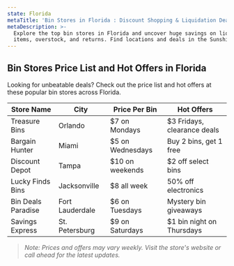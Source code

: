 ```yaml
---
state: Florida
metaTitle: 'Bin Stores in Florida : Discount Shopping & Liquidation Deals'
metaDescription: >-
  Explore the top bin stores in Florida and uncover huge savings on liquidation
  items, overstock, and returns. Find locations and deals in the Sunshine State!
---
```


## Bin Stores Price List and Hot Offers in Florida

Looking for unbeatable deals? Check out the price list and hot offers at these popular bin stores across Florida.

| Store Name         | City            | Price Per Bin    | Hot Offers                  |
| ------------------ | --------------- | ---------------- | --------------------------- |
| Treasure Bins      | Orlando         | $7 on Mondays    | $3 Fridays, clearance deals |
| Bargain Hunter     | Miami           | $5 on Wednesdays | Buy 2 bins, get 1 free      |
| Discount Depot     | Tampa           | $10 on weekends  | $2 off select bins          |
| Lucky Finds Bins   | Jacksonville    | $8 all week      | 50% off electronics         |
| Bin Deals Paradise | Fort Lauderdale | $6 on Tuesdays   | Mystery bin giveaways       |
| Savings Express    | St. Petersburg  | $9 on Saturdays  | $1 bin night on Thursdays   |

> *Note: Prices and offers may vary weekly. Visit the store's website or call ahead for the latest updates.*
